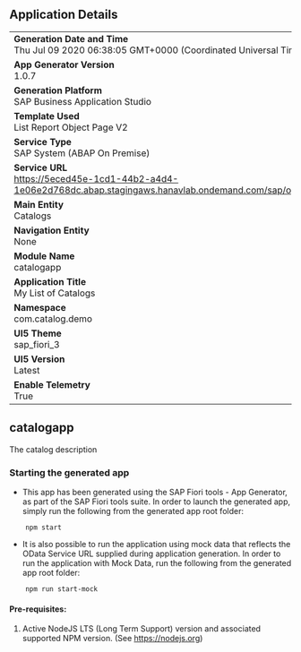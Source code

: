 ## Application Details
|               |
| ------------- |
|**Generation Date and Time**<br>Thu Jul 09 2020 06:38:05 GMT+0000 (Coordinated Universal Time)|
|**App Generator Version**<br>1.0.7|
|**Generation Platform**<br>SAP Business Application Studio|
|**Template Used**<br>List Report Object Page V2|
|**Service Type**<br>SAP System (ABAP On Premise)|
|**Service URL**<br>https://5eced45e-1cd1-44b2-a4d4-1e06e2d768dc.abap.stagingaws.hanavlab.ondemand.com/sap/opu/odata/ui2/PAGE_BUILDER_PERS/|
|**Main Entity**<br>Catalogs|
|**Navigation Entity**<br>None|
|**Module Name**<br>catalogapp|
|**Application Title**<br>My List of Catalogs|
|**Namespace**<br>com.catalog.demo|
|**UI5 Theme**<br>sap_fiori_3|
|**UI5 Version**<br>Latest |
|**Enable Telemetry**<br>True |

## catalogapp

The catalog description

### Starting the generated app

-   This app has been generated using the SAP Fiori tools - App Generator, as part of the SAP Fiori tools suite.  In order to launch the generated app, simply run the following from the generated app root folder:

```
    npm start
```

- It is also possible to run the application using mock data that reflects the OData Service URL supplied during application generation.  In order to run the application with Mock Data, run the following from the generated app root folder:

```
    npm run start-mock
```


#### Pre-requisites:

1. Active NodeJS LTS (Long Term Support) version and associated supported NPM version.  (See https://nodejs.org)


